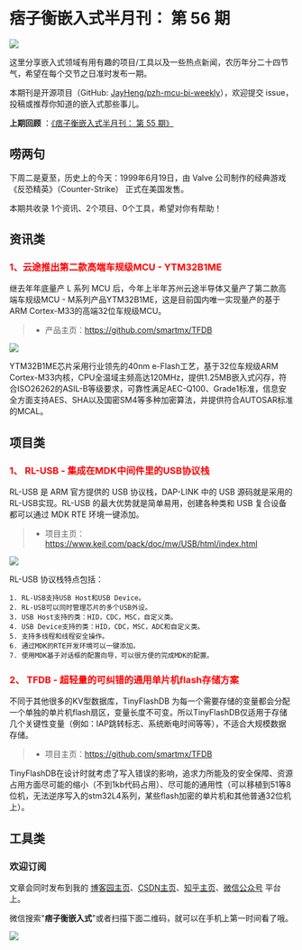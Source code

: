 # 痞子衡嵌入式半月刊： 第 56 期

![](http://henjay724.com/image/cnblogs/pzh_mcu_bi_weekly.PNG)

这里分享嵌入式领域有用有趣的项目/工具以及一些热点新闻，农历年分二十四节气，希望在每个交节之日准时发布一期。

本期刊是开源项目（GitHub: [JayHeng/pzh-mcu-bi-weekly](https://github.com/JayHeng/pzh-mcu-bi-weekly)），欢迎提交 issue，投稿或推荐你知道的嵌入式那些事儿。

**上期回顾** ：[《痞子衡嵌入式半月刊： 第 55 期》](https://www.cnblogs.com/henjay724/p/16321972.html)

## 唠两句

下周二是夏至，历史上的今天：1999年6月19日，由 Valve 公司制作的经典游戏《反恐精英》（Counter-Strike） 正式在美国发售。

本期共收录 1个资讯、2个项目、0个工具，希望对你有帮助！

## 资讯类

### <font color="red">1、云途推出第二款高端车规级MCU - YTM32B1ME</font>

继去年年底量产 L 系列 MCU 后，今年上半年苏州云途半导体又量产了第二款高端车规级MCU - M系列产品YTM32B1ME，这是目前国内唯一实现量产的基于ARM Cortex-M33的高端32位车规级MCU。

> * 产品主页：https://github.com/smartmx/TFDB

![](http://henjay724.com/image/biweekly20220619/YTM32B1M.PNG)

YTM32B1ME芯片采用行业领先的40nm e-Flash工艺，基于32位车规级ARM Cortex-M33内核，CPU全温域主频高达120MHz，提供1.25MB嵌入式闪存，符合ISO26262的ASIL-B等级要求，可靠性满足AEC-Q100、Grade1标准，信息安全方面支持AES、SHA以及国密SM4等多种加密算法，并提供符合AUTOSAR标准的MCAL。

## 项目类

### <font color="red">1、 RL-USB - 集成在MDK中间件里的USB协议栈</font>

RL-USB 是 ARM 官方提供的 USB 协议栈，DAP-LINK 中的 USB 源码就是采用的RL-USB实现。RL-USB 的最大优势就是简单易用，创建各种类和 USB 复合设备都可以通过 MDK RTE 环境一键添加。

> * 项目主页：https://www.keil.com/pack/doc/mw/USB/html/index.html

![](http://henjay724.com/image/biweekly20220619/RL-USB.PNG)

RL-USB 协议栈特点包括：

```text
1. RL-USB支持USB Host和USB Device。
2. RL-USB可以同时管理芯片的多个USB外设。
3. USB Host支持的类：HID，CDC，MSC，自定义类。
4. USB Device支持的类：HID，CDC，MSC，ADC和自定义类。
5. 支持多线程和线程安全操作。
6. 通过MDK的RTE开发环境可以一键添加。
7. 使用MDK基于对话框的配置向导，可以很方便的完成MDK的配置。
```

### <font color="red">2、 TFDB - 超轻量的可纠错的通用单片机flash存储方案</font>

不同于其他很多的KV型数据库，TinyFlashDB 为每一个需要存储的变量都会分配一个单独的单片机flash扇区，变量长度不可变。所以TinyFlashDB仅适用于存储几个关键性变量（例如：IAP跳转标志、系统断电时间等等），不适合大规模数据存储。

> * 项目主页：https://github.com/smartmx/TFDB

TinyFlashDB在设计时就考虑了写入错误的影响，追求力所能及的安全保障、资源占用方面尽可能的缩小（不到1kb代码占用）、尽可能的通用性（可以移植到51等8位机，无法逆序写入的stm32L4系列，某些flash加密的单片机和其他普通32位机上）。


## 工具类



### 欢迎订阅

文章会同时发布到我的 [博客园主页](https://www.cnblogs.com/henjay724/)、[CSDN主页](https://blog.csdn.net/henjay724)、[知乎主页](https://www.zhihu.com/people/henjay724)、[微信公众号](http://weixin.sogou.com/weixin?type=1&query=痞子衡嵌入式) 平台上。

微信搜索"__痞子衡嵌入式__"或者扫描下面二维码，就可以在手机上第一时间看了哦。

![](http://henjay724.com/image/github/pzhMcu_qrcode_258x258.jpg)

